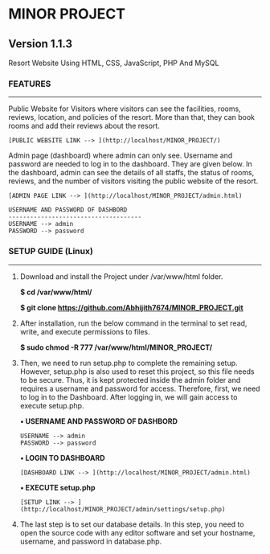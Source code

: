 # MINOR PROJECT
## Version 1.1.3

Resort Website Using HTML, CSS, JavaScript, PHP And MySQL


### FEATURES
------------
Public Website for Visitors where visitors can see the facilities, rooms, reviews, location, and policies of the resort. More than that, they can book rooms and add their reviews about the resort.

	[PUBLIC WEBSITE LINK --> ](http://localhost/MINOR_PROJECT/)

Admin page (dashboard) where admin can only see. Username and password are needed to log in to the dashboard. They are given below. In the dashboard, admin can see the details of all staffs, the status of rooms, reviews, and the number of visitors visiting the public website of the resort.

	[ADMIN PAGE LINK --> ](http://localhost/MINOR_PROJECT/admin.html)

	USERNAME AND PASSWORD OF DASHBORD
	-------------------------------------
	USERNAME --> admin
	PASSWORD --> password


### SETUP GUIDE (Linux)
-----------------------

 1. Download and install the Project under /var/www/html folder.
 
	**$ cd /var/www/html/**
	
	**$ git clone https://github.com/Abhijith7674/MINOR_PROJECT.git**
	
 2. After installation, run the below command in the terminal to set read, write, and execute permissions to files.
 
	**$ sudo chmod -R 777 /var/www/html/MINOR_PROJECT/**
	
 3. Then, we need to run setup.php to complete the remaining setup. However, setup.php is also used to reset this project, so this file needs to be secure. Thus, it is kept protected inside the admin folder and requires a username and password for access. Therefore, first, we need to log in to the Dashboard. After logging in, we will gain access to execute setup.php.
 
	**• USERNAME AND PASSWORD OF DASHBORD**
	
		USERNAME --> admin
		PASSWORD --> password
		
	**• LOGIN TO DASHBOARD**
	
		[DASHBOARD LINK --> ](http://localhost/MINOR_PROJECT/admin.html)

	**• EXECUTE setup.php**
	
		[SETUP LINK --> ](http://localhost/MINOR_PROJECT/admin/settings/setup.php)

4. The last step is to set our database details. In this step, you need to open the source code with any editor software and set your hostname, username, and password in database.php.
